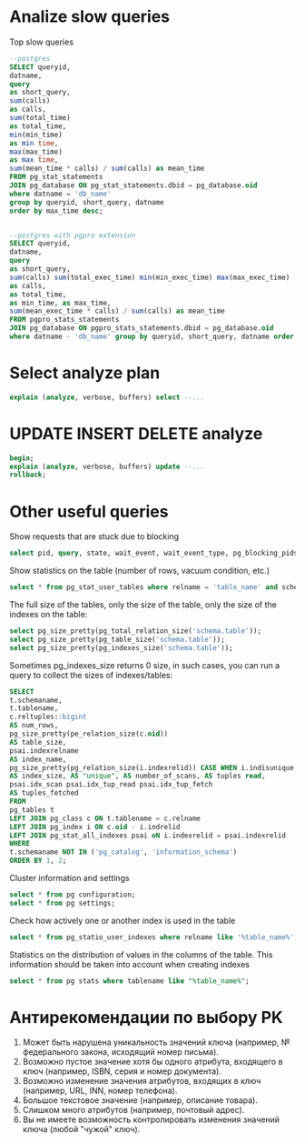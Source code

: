 # Analize slow queries

Top slow queries

```SQL
--postgres
SELECT queryid,
datname,
query
as short_query,
sum(calls)
as calls,
sum(total_time)
as total_time,
min(min_time)
as min time,
max(max_time)
as max time,
sum(mean_time * calls) / sum(calls) as mean_time
FROM pg_stat_statements
JOIN pg_database ON pg_stat_statements.dbid = pg_database.oid
where datname = 'db_name'
group by queryid, short_query, datname
order by max_time desc;


--postgres with pgpro extension
SELECT queryid,
datname,
query
as short_query,
sum(calls) sum(total_exec_time) min(min_exec_time) max(max_exec_time)
as calls,
as total_time,
as min_time, as max_time,
sum(mean_exec_time * calls) / sum(calls) as mean_time
FROM pgpro_stats_statements
JOIN pg_database ON pgpro_stats_statements.dbid = pg_database.oid
where datname - 'db_name' group by queryid, short_query, datname order by max_time desc;
```

# Select analyze plan
```SQL
explain (analyze, verbose, buffers) select --...

```

# UPDATE INSERT DELETE analyze
```SQL
begin;
explain (analyze, verbose, buffers) update --...
rollback;
```

# Other useful queries
Show requests that are stuck due to blocking
```SQL
select pid, query, state, wait_event, wait_event_type, pg_blocking_pids(pid) from pg_stat_activity where cardinality(pg_blocking_pids(pid)) > 0;
```

Show statistics on the table (number of rows, vacuum condition, etc.)

```SQL
select * from pg_stat_user_tables where relname = 'table_name' and schemaname = 'schema_name';
```

The full size of the tables, only the size of the table, only the size of the indexes on the table:
```SQL
select pg_size_pretty(pg_total_relation_size('schema.table'));
select pg_size_pretty(pg_table_size('schema.table'));
select pg_size_pretty(pg_indexes_size('schema.table'));
```

Sometimes pg_indexes_size returns 0 size, in such cases, you can run a query to collect the sizes of indexes/tables:

```SQL
SELECT
t.schemaname,
t.tablename,
c.reltuples::bigint
AS num_rows,
pg_size_pretty(pe_relation_size(c.oid))
AS table_size,
psai.indexrelname
AS index_name,
pg_size_pretty(pg_relation_size(i.indexrelid)) CASE WHEN i.indisunique THEN 'Y' ELSE 'N' END
AS index_size, AS "unique", AS number_of_scans, AS tuples read,
psai.idx_scan psai.idx_tup_read psai.idx_tup_fetch
AS tuples_fetched
FROM
pg_tables t
LEFT JOIN pg_class c ON t.tablename = c.relname 
LEFT JOIN pg_index i ON c.oid - i.indrelid 
LEFT JOIN pg_stat_all_indexes psai oN i.indexrelid = psai.indexrelid
WHERE
t.schemaname NOT IN ('pg_catalog', 'information_schema')
ORDER BY 1, 2;


```

Cluster information and settings
```SQL
select * from pg configuration;
select * from pg settings;
```

Check how actively one or another index is used in the table

```SQL
select * from pg_statio_user_indexes where relname like '%table_name%';
```

Statistics on the distribution of values in the columns of the table. This information should be taken into account when creating indexes

```SQL
select * from pg stats where tablename like "%table_name%";
```



# Антирекомендации по выбору PK

1. Может быть нарушена уникальность значений ключа (например, № федерального закона, исходящий номер письма).
1. Возможно пустое значение хотя бы одного атрибута, входящего в ключ (например, ISBN, серия и номер документа).
1. Возможно изменение значения атрибутов, входящих в ключ (например, URL, INN, номер телефона).
1. Большое текстовое значение (например, описание товара).
1. Слишком много атрибутов (например, почтовый адрес).
1. Вы не имеете возможность контролировать изменения значений ключа (любой "чужой" ключ).